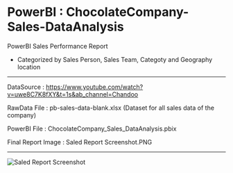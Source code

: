 # PowerBI : ChocolateCompany-Sales-DataAnalysis
PowerBI Sales Performance Report 
- Categorized by Sales Person, Sales Team, Categoty and Geography location

------------------------------------------------------------------------------------------------------------------------------------------------------

DataSource : https://www.youtube.com/watch?v=uwe8C7K8fXY&t=1s&ab_channel=Chandoo

RawData File : pb-sales-data-blank.xlsx (Dataset for all sales data of the company)

PowerBI File : ChocolateCompany_Sales_DataAnalysis.pbix

Final Report Image : Saled Report Screenshot.PNG

------------------------------------------------------------------------------------------------------------------------------------------------------

![Saled Report Screenshot](https://user-images.githubusercontent.com/19344819/231682917-df72df52-a425-4ecb-907e-4d93c666412e.PNG)

